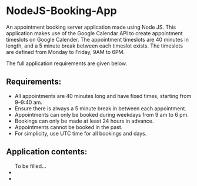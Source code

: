 # NodeJS-Booking-App
An appointment booking server application made using Node JS. This application makes use of the Google Calendar API to create appointment timeslots on Google Calender. The appointment timeslots are 40 minutes in length, and a 5 minute break between each timeslot exists. The timeslots are defined from Monday to Friday, 9AM to 6PM.

The full application requirements are given below.

<h2>Requirements:</h2>
<ul> 
  <li>All appointments are 40 minutes long and have fixed times, starting from 9–9:40 am.</li>
  <li>Ensure there is always a 5 minute break in between each appointment.</li>
  <li>Appointments can only be booked during weekdays from 9 am to 6 pm.</li>
  <li>Bookings can only be made at least 24 hours in advance.</li>
  <li>Appointments cannot be booked in the past.</li>
  <li>For simplicity, use UTC time for all bookings and days.</li>
</ul>

<h2>Application contents:</h2>
<ul> 
  To be filled...
  <li></li>
  <li></li>
</ul>
